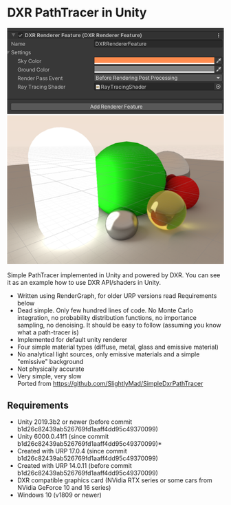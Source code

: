# DXR PathTracer in Unity
![Alt text](screenshots/Screenshot1.png?raw=true "Preview 1")
![Alt text](screenshots/Screenshot2.png?raw=true "Preview 2")

Simple PathTracer implemented in Unity and powered by DXR. You can see it as an example how to use DXR API/shaders in Unity.
* Written using RenderGraph, for older URP versions read Requirements below
* Dead simple. Only few hundred lines of code. No Monte Carlo integration, no probability distribution functions, no importance sampling, no denoising. It should be easy to follow (assuming you know what a path-tracer is)
* Implemented for default unity renderer
* Four simple material types (diffuse, metal, glass and emissive material)
* No analytical light sources, only emissive materials and a simple "emissive" background
* Not physically accurate
* Very simple, very slow  
Ported from https://github.com/SlightlyMad/SimpleDxrPathTracer

## Requirements
* Unity 2019.3b2 or newer (before commit b1d26c82439ab526769fd1aaff4dd95c49370099)
* Unity 6000.0.41f1 (since commit b1d26c82439ab526769fd1aaff4dd95c49370099)* 
* Created with URP 17.0.4 (since commit b1d26c82439ab526769fd1aaff4dd95c49370099)
* Created with URP 14.0.11 (before commit b1d26c82439ab526769fd1aaff4dd95c49370099)
* DXR compatible graphics card (NVidia RTX series or some cars from NVidia GeForce 10 and 16 series)
* Windows 10 (v1809 or newer)

